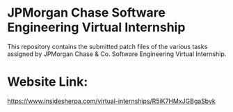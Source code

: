 # JPMorgan Chase Software Engineering Virtual Internship
This repository contains the submitted patch files of the various tasks assigned by JPMorgan Chase & Co. Software Engineering Virtual Internship.

# Website Link:
https://www.insidesherpa.com/virtual-internships/R5iK7HMxJGBgaSbvk
